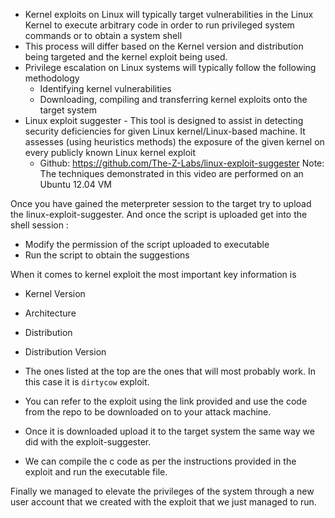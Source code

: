 - Kernel exploits on Linux will typically target vulnerabilities in the Linux Kernel to execute arbitrary code in order to run privileged system commands or to obtain a system shell
- This process will differ based on the Kernel version and distribution being targeted and the kernel exploit being used.
- Privilege escalation on Linux systems will typically follow the following methodology
	- Identifying kernel vulnerabilities
	- Downloading, compiling and transferring kernel exploits onto the target system
- Linux exploit suggester - This tool is designed to assist in detecting security deficiencies for given Linux kernel/Linux-based machine. It assesses (using heuristics methods) the exposure of the given kernel on every publicly known Linux kernel exploit
	- Github: https://github.com/The-Z-Labs/linux-exploit-suggester
Note: The techniques demonstrated in this video are performed on an Ubuntu 12.04 VM

Once you have gained the meterpreter session to the target try to upload the linux-exploit-suggester. And once the script is uploaded get into the shell session :
- Modify the permission of the script uploaded to executable
- Run the script to obtain the suggestions

When it comes to kernel exploit the most important key information is
- Kernel Version
- Architecture
- Distribution
- Distribution Version

- The ones listed at the top are the ones that will most probably work. In this case it is `dirtycow` exploit.
- You can refer to the exploit using the link provided and use the code from the repo to be downloaded on to your attack machine.
- Once it is downloaded upload it to the target system the same way we did with the exploit-suggester.
- We can compile the c code as per the instructions provided in the exploit and run the executable file.

Finally we managed to elevate the privileges of the system through a new user account that we created with the exploit that we just managed to run.